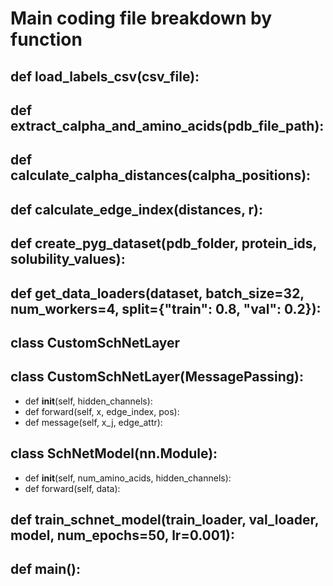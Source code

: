 # Main coding file breakdown by function

## def load_labels_csv(csv_file):

## def extract_calpha_and_amino_acids(pdb_file_path):

## def calculate_calpha_distances(calpha_positions):

## def calculate_edge_index(distances, r):

## def create_pyg_dataset(pdb_folder, protein_ids, solubility_values):

## def get_data_loaders(dataset, batch_size=32, num_workers=4, split={"train": 0.8, "val": 0.2}):

## class CustomSchNetLayer

## class CustomSchNetLayer(MessagePassing):
* def __init__(self, hidden_channels):
* def forward(self, x, edge_index, pos):
* def message(self, x_j, edge_attr):

## class SchNetModel(nn.Module):
* def __init__(self, num_amino_acids, hidden_channels):
* def forward(self, data):

## def train_schnet_model(train_loader, val_loader, model, num_epochs=50, lr=0.001):

## def main():
